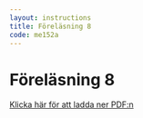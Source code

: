 ```yaml
---
layout: instructions
title: Föreläsning 8
code: me152a
---
```


# Föreläsning 8

[Klicka här för att ladda ner PDF:n](pdf/l8_me152a.pdf)
